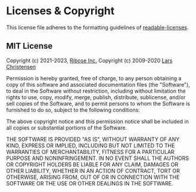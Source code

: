 Licenses & Copyright
====================

This license file adheres to the formatting guidelines of
[readable-licenses](https://github.com/nevir/readable-licenses).


MIT License
-----------------------------

Copyright (c) 2021-2023, [Ribose Inc.](https://www.ribose.com)
Copyright (c) 2009-2020 [Lars Christensen](https://github.com/larsch)

Permission is hereby granted, free of charge, to any person obtaining a copy of
this software and associated documentation files (the "Software"), to deal in
the Software without restriction, including without limitation the rights to
use, copy, modify, merge, publish, distribute, sublicense, and/or sell copies of
the Software, and to permit persons to whom the Software is furnished to do so,
subject to the following conditions:

The above copyright notice and this permission notice shall be included in all
copies or substantial portions of the Software.

THE SOFTWARE IS PROVIDED "AS IS", WITHOUT WARRANTY OF ANY KIND, EXPRESS OR
IMPLIED, INCLUDING BUT NOT LIMITED TO THE WARRANTIES OF MERCHANTABILITY, FITNESS
FOR A PARTICULAR PURPOSE AND NONINFRINGEMENT. IN NO EVENT SHALL THE AUTHORS OR
COPYRIGHT HOLDERS BE LIABLE FOR ANY CLAIM, DAMAGES OR OTHER LIABILITY, WHETHER
IN AN ACTION OF CONTRACT, TORT OR OTHERWISE, ARISING FROM, OUT OF OR IN
CONNECTION WITH THE SOFTWARE OR THE USE OR OTHER DEALINGS IN THE SOFTWARE.

